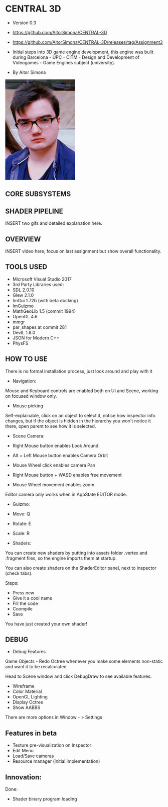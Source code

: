# CENTRAL 3D
- Version 0.3
- https://github.com/AitorSimona/CENTRAL-3D
- https://github.com/AitorSimona/CENTRAL-3D/releases/tag/Assignment3

- Initial steps into 3D game engine development, this engine was built during Barcelona - UPC - CITM - Design and Development of Videogames - Game Engines subject (university).


- By Aitor Simona 

<img src="docs/Photo.jpg">

## CORE SUBSYSTEMS

## SHADER PIPELINE

INSERT two gifs and detailed explanation here.

## OVERVIEW

INSERT video here, focus on last assignment but show overall functionality.

## TOOLS USED

- Microsoft Visual Studio 2017
- 3rd Party Libraries used:
- SDL 2.0.10
- Glew 2.1.0
- ImGui 1.72b (with beta docking)
- ImGuizmo
- MathGeoLib 1.5 (commit 1994)
- OpenGL 4.6
- mmgr
- par_shapes at commit 281 
- DevIL 1.8.0
- JSON for Modern C++
- PhysFS 


## HOW TO USE

There is no formal installation process, just look around and play with it

- Navigation:

Mouse and Keyboard controls are enabled both on UI and Scene, working on focused window only.

- Mouse picking

Self-explainable, click on an object to select it, notice how inspector info changes, but if the object is hidden
in the hierarchy you won't notice it there, open parent to see how it is selected.

- Scene Camera:

- Right Mouse button enables Look Around
- Alt + Left Mouse button enables Camera Orbit
- Mouse Wheel click enables camera Pan
- Right Mouse button + WASD enables free movement
- Mouse Wheel movement enables zoom

Editor camera only works when in AppState EDITOR mode.

- Guizmo:

- Move: Q
- Rotate: E
- Scale: R

- Shaders:

You can create new shaders by putting into assets folder .vertex and .fragment files, so the engine imports them 
at startup. 

You can also create shaders on the ShaderEditor panel, next to inspector (check tabs). 

Steps:

- Press new 
- Give it a cool name
- Fill the code
- Coompile 
- Save 

You have just created your own shader! 

## DEBUG

- Debug Features

Game Objects - Redo Octree whenever you make some elements non-static and want it to be recalculated

Head to Scene window and click DebugDraw to see available features: 

- Wireframe
- Color Material
- OpenGL Lighting
- Display Octree
- Show AABBS

There are more options in Window - > Settings

## Features in beta

- Texture pre-visualization on Inspector
- Edit Menu
- Load/Save cameras
- Resource manager (initial implementation)

## Innovation:

Done:
- Shader binary program loading
